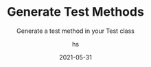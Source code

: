 ---
date: 2021-05-31
title: Generate Test Methods
technologies: [java]
topics: [testing]
author: hs
subtitle: Generate a test method in your Test class
thumbnail: ./thumbnail.png
cardThumbnail: ./card.png
shortVideo:
  poster: ./tip.png
  url: https://youtu.be/7614UdY614c
seealso:
  - title: (video) CodeGeneration in IntelliJ IDEA
    href: https://www.youtube.com/watch?v=btqCYUc3nFE
  - title: "(video) Helen's Take On: Generating Code in IntelliJ IDEA"
    href: https://www.youtube.com/watch?v=vF_18ZsM1lE
  - title: (documentation) IntelliJ IDEA Help - Generate code
    href: https://www.jetbrains.com/help/idea/generating-code.html
leadin: |
    Press **⌘N** (macOS), or **Alt**+**Ins** (Windows/Linux) to open the _Generate_ menu. The options you get will depend on the testing framework you are using in your project, for example, JUnit 5.  
---